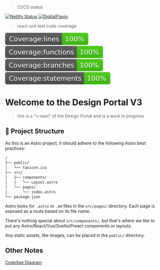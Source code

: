> CI/CD status

[![Netlify Status](https://api.netlify.com/api/v1/badges/92612954-34e1-49f3-8d76-fa663b5a54a5/deploy-status)](https://app.netlify.com/sites/design-portal-vnext/deploys)
[![DigitalFlavio](https://github.com/avaya-dux/design-portal/actions/workflows/run-yarn.yml/badge.svg)](https://github.com/avaya-dux/design-portal/actions/workflows/run-yarn.yml)

> react unit test code coverage

![Coverage lines](./badges/badge-lines.svg)
![Coverage functions](./badges/badge-functions.svg)
![Coverage branches](./badges/badge-branches.svg)
![Coverage statements](./badges/badge-statements.svg)

# Welcome to the Design Portal V3

> this is a "v-next" of the Design Portal and is a work in progress

## 🚀 Project Structure

As this is an Astro project, it should adhere to the following Astro best practices:

```
/
├── public/
│   └── favicon.ico
├── src/
│   ├── components/
│   │   └── Layout.astro
│   └── pages/
│       └── index.astro
└── package.json
```

Astro looks for `.astro` or `.md` files in the `src/pages/` directory. Each page is exposed as a route based on its file name.

There's nothing special about `src/components/`, but that's where we like to put any Astro/React/Vue/Svelte/Preact components or layouts.

Any static assets, like images, can be placed in the `public/` directory.

## Other Notes

[CodeSee Diagram](https://app.codesee.io/maps/public/1cb8aa50-346c-11ed-8880-add58adad48c)
